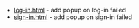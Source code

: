 + [log-in.html](log-in.php) - add popup on log-in failed
+ [sign-in.html](sign-in.php) - add popup on sign-in failed